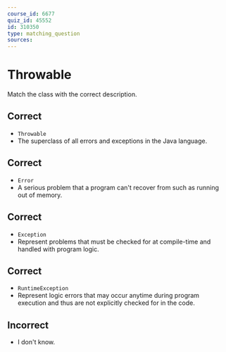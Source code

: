 ```yaml
---
course_id: 6677
quiz_id: 45552
id: 310350
type: matching_question
sources:
---
```


# Throwable

Match the class with the correct description.

## Correct

- `Throwable`
- The superclass of all errors and exceptions in the Java language.

## Correct

- `Error`
- A serious problem that a program can't recover from such as running out of memory.


## Correct

- `Exception`
- Represent problems that must be checked for at compile-time and handled with program logic.


## Correct

- `RuntimeException`
- Represent logic errors that may occur anytime during program execution and thus are not explicitly checked for in the code. 

## Incorrect

- I don't know.
